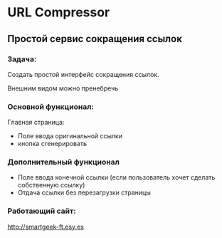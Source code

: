 # URL Compressor

## Простой сервис сокращения ссылок

### Задача:

Создать простой интерфейс сокращения ссылок.

Внешним видом можно пренебречь

### Основной функционал:

Главная страница:

* Поле ввода оригинальной ссылки
* кнопка сгенерировать

### Дополнительный функционал

* Поле ввода конечной ссылки (если пользователь хочет сделать собственную ссылку)
* Отдача ссылки без перезагрузки страницы

### Работающий сайт:
http://smartgeek-ft.esy.es
